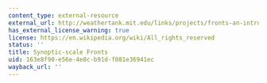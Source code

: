 ```yaml
---
content_type: external-resource
external_url: http://weathertank.mit.edu/links/projects/fronts-an-introduction/fronts-atmosphere-synoptic-scale-fronts
has_external_license_warning: true
license: https://en.wikipedia.org/wiki/All_rights_reserved
status: ''
title: Synoptic-scale Fronts
uid: 163e8f90-e56e-4e8c-b91d-f081e36941ec
wayback_url: ''
---
```

